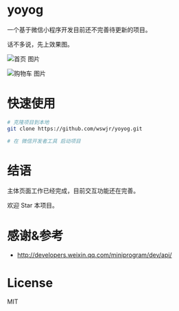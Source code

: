 # yoyog
一个基于微信小程序开发目前还不完善待更新的项目。 


话不多说，先上效果图。

![首页 图片](http://gongrongshe.jarmr.cn/public/static/upload/jk/yoyog/20181015_201803.gif)

![购物车 图片](http://gongrongshe.jarmr.cn/public/static/upload/jk/yoyog/20181015_201130.gif)


# 快速使用  

``` bash
# 克隆项目到本地
git clone https://github.com/wswjr/yoyog.git

# 在 微信开发者工具 启动项目


```



# 结语  
主体页面工作已经完成，目前交互功能还在完善。  

欢迎 Star 本项目。


# 感谢&参考
- http://developers.weixin.qq.com/miniprogram/dev/api/

# License  

MIT

